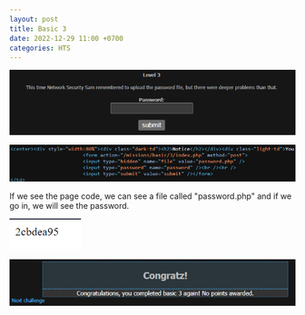 ```yaml
---
layout: post
title: Basic 3
date: 2022-12-29 11:00 +0700
categories: HTS
---
```


![Basic1](/images/HTS/basic3/Captura.PNG)

![Basic2](/images/HTS/basic3/Captura2.PNG)

If we see the page code, we can see a file called "password.php" and if we go in, we will see the password. 

![Basic3](/images/HTS/basic3/Captura3.PNG)

![Basic4](/images/HTS/basic3/Captura4.PNG)

